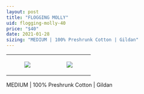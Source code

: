 ```yaml
---
layout: post
title: "FLOGGING MOLLY"
uid: flogging-molly-40
price: "$40"
date: 2021-01-28
sizing: "MEDIUM | 100% Preshrunk Cotton | Gildan"
---
```




<table style="width:100%;"><tr><td style="vertical-align:top;">
      <figure class="tmblr-full" data-orig-height="2048" data-orig-width="1365" data-orig-src="https://concertshirts.netlify.app/shirts/0316/0316-01.jpg"><img src="https://64.media.tumblr.com/26b85024159169356740d05027f1cc01/f35322888f5342a6-93/s540x810/5561b903c7508620df59b48742a5cec99935990c.jpg" data-orig-height="2048" data-orig-width="1365" data-orig-src="https://concertshirts.netlify.app/shirts/0316/0316-01.jpg"/></figure></td>
    <td style="vertical-align:top;">
      <figure class="tmblr-full" data-orig-height="2048" data-orig-width="1365" data-orig-src="https://concertshirts.netlify.app/shirts/0316/0316-02.jpg"><img src="https://64.media.tumblr.com/5ac09938fbeb498df69151a9541b4704/f35322888f5342a6-a2/s540x810/de78c849579a08f029c8cabf214339de19c18ca6.jpg" data-orig-height="2048" data-orig-width="1365" data-orig-src="https://concertshirts.netlify.app/shirts/0316/0316-02.jpg"/></figure></td>
  </tr></table><p>
  MEDIUM | 100% Preshrunk Cotton | Gildan
</p>

